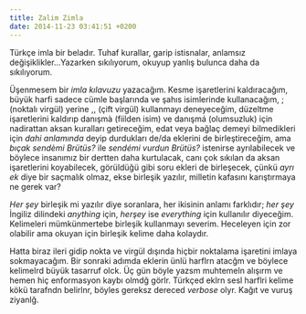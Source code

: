 ```yaml
---
title: Zalim Zimla
date: 2014-11-23 03:41:51 +0200
---
```


Türkçe imla bir beladır. Tuhaf kurallar, garip istisnalar, anlamsız
değişiklikler…Yazarken sıkılıyorum, okuyup yanlış bulunca daha da
sıkılıyorum.

Üşenmesem bir *imla kılavuzu* yazacağım. Kesme işaretlerini
kaldıracağım, büyük harfi sadece cümle başlarında ve şahıs isimlerinde
kullanacağım, ; (noktalı virgül) yerine ,, (çift virgül) kullanmayı
deneyeceğim, düzeltme işaretlerini kaldırıp danışmà (fiilden isim) ve
danışmá (olumsuzluk) için nadirattan aksan kuralları getireceğim, edat
veya bağlaç demeyi bilmedikleri için *dahi anlamında* deyip durdukları
de/da eklerini de birleştireceğim, ama *bıçak sendèmi Brütüs?* ile
*sendémi vurdun Brütüs?* istenirse ayrılabilecek ve böylece insanımız
bir dertten daha kurtulacak, canı çok sıkılan da aksan işaretlerini
koyabilecek, görüldüğü gibi soru ekleri de birleşecek, çünkü *ayrı ek*
diye bir saçmalık olmaz, ekse birleşik yazılır, milletin kafasını
karıştırmaya ne gerek var?

*Her şey* birleşik mi yazılır diye soranlara, her ikisinin anlamı
farklıdır; *her şey* İngiliz dilindeki *anything* için, *herşey* ise
*everything* için kullanılır diyeceğim. Kelimeleri mümkünmertebe
birleşik kullanmayı severim. Heceleyen için zor olabilir ama okuyan için
birleşik kelime daha kolaydır.

Hatta biraz ileri gidip nokta ve virgül dışında hiçbir noktalama
işaretini imlaya sokmayacağım. Bir sonraki adımda eklerin ünlü harflrn
atacğm ve böylece kelimelrd büyük tasarruf olck. Üç gün böyle yazsm
muhtemeln alışırm ve hemen hiç enformasyon kaybı olmdğ görlr. Türkçed
eklrn sesl harflri kelime kökü tarafndn belirlnr, böyles gereksz dereced
*verbose* olyr. Kağıt ve vuruş ziyanlğ.
